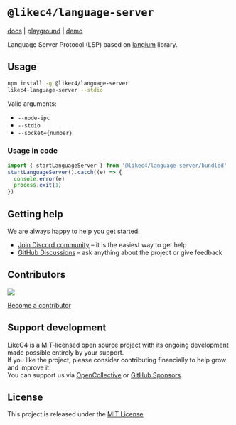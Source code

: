 # `@likec4/language-server`

[docs](https://likec4.dev/) | [playground](https://playground.likec4.dev/) | [demo](https://template.likec4.dev/view/index/)

Language Server Protocol (LSP) based on [langium](https://github.com/langium/langium) library.

## Usage

```bash
npm install -g @likec4/language-server
likec4-language-server --stdio
```

Valid arguments:

- `--node-ipc`
- `--stdio`
- `--socket={number}`

### Usage in code

```js
import { startLanguageServer } from '@likec4/language-server/bundled'
startLanguageServer().catch((e) => {
  console.error(e)
  process.exit(1)
})
```

## Getting help

We are always happy to help you get started:

- [Join Discord community](https://discord.gg/86ZSpjKAdA) – it is the easiest way to get help
- [GitHub Discussions](https://github.com/likec4/likec4/discussions) – ask anything about the project or give feedback

## Contributors

<a href="https://github.com/likec4/likec4/graphs/contributors">
  <img src="https://contrib.rocks/image?repo=likec4/likec4" />
</a>

[Become a contributor](../../CONTRIBUTING.md)

## Support development

LikeC4 is a MIT-licensed open source project with its ongoing development made possible entirely by your support.\
If you like the project, please consider contributing financially to help grow and improve it.\
You can support us via [OpenCollective](https://opencollective.com/likec4) or [GitHub Sponsors](https://github.com/sponsors/likec4).

## License

This project is released under the [MIT License](LICENSE)
